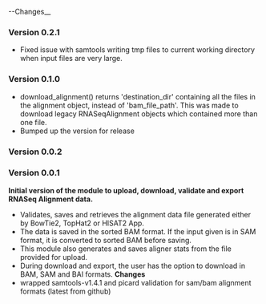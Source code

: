 --Changes__

### Version 0.2.1
- Fixed issue with samtools writing tmp files to current working directory when input files are very large.

### Version 0.1.0
- download_alignment() returns 'destination_dir' containing all the files in the alignment object, instead of
'bam_file_path'. This was made to download legacy RNASeqAlignment objects which contained more than one file.
- Bumped up the version for release

### Version 0.0.2

### Version 0.0.1
__Initial version of the module to upload, download, validate and export RNASeq Alignment data.__
- Validates, saves and retrieves the alignment data file generated either by BowTie2, TopHat2 or HISAT2 App.
- The data is saved in the sorted BAM format. If the input given is in SAM format, it is converted to sorted BAM before saving.
- This module also generates and saves aligner stats from the file provided for upload.
- During download and export, the user has the option to download in BAM, SAM and BAI formats.
__Changes__
- wrapped samtools-v1.4.1 and picard validation for sam/bam alignment formats (latest from github)







